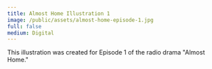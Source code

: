 ```yaml
---
title: Almost Home Illustration 1
image: /public/assets/almost-home-episode-1.jpg
full: false
medium: Digital
---
```


This illustration was created for Episode 1 of the radio drama "Almost Home."
